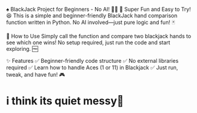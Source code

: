 ♠️ BlackJack Project for Beginners - No AI! 🤖❌
🎉 Super Fun and Easy to Try! 😆
This is a simple and beginner-friendly BlackJack hand comparison function written in Python.
No AI involved—just pure logic and fun! 🃏

🚀 How to Use
Simply call the function and compare two blackjack hands to see which one wins!
No setup required, just run the code and start exploring. 🆓

✨ Features
✅ Beginner-friendly code structure
✅ No external libraries required
✅ Learn how to handle Aces (1 or 11) in Blackjack
✅ Just run, tweak, and have fun! 🎮

# i think its quiet messy🙂
